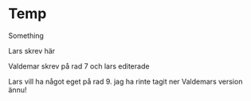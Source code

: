 # Temp

Something

Lars skrev här

Valdemar skrev på rad 7 och lars editerade

Lars vill ha något eget på rad 9. jag ha rinte tagit ner Valdemars version ännu!
